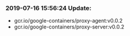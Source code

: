 ### 2019-07-16 15:56:24 Update:

- gcr.io/google-containers/proxy-agent:v0.0.2
- gcr.io/google-containers/proxy-server:v0.0.2
